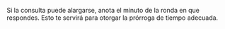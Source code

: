 Si la consulta puede alargarse, anota el minuto de la ronda en que respondes. Esto te servirá para otorgar la prórroga de tiempo adecuada.  